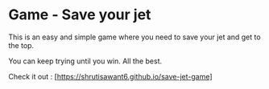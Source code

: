 # Game - Save your jet

This is an easy and simple game where you need to save your jet and get to the top.

You can keep trying until you win. All the best.

Check it out : [https://shrutisawant6.github.io/save-jet-game]
